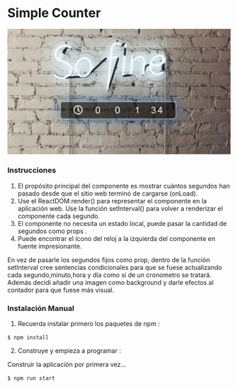 # Simple Counter
<img src ="./src/img/contadorPreview.png"/>

### Instrucciones
1) El propósito principal del componente es mostrar cuántos segundos han pasado desde que el sitio web terminó de cargarse (onLoad).
2) Use el ReactDOM.render() para representar el componente en la aplicación web.
Use la función setInterval() para volver a renderizar el componente cada segundo.
3) El componente no necesita un estado local, puede pasar la cantidad de segundos como props .
4) Puede encontrar el ícono del reloj a la izquierda del componente en fuente impresionante.

En vez de pasarle los segundos fijos como prop, dentro de la función setInterval cree sentencias condicionales para que se fuese actualizando cada segundo,minuto,hora y día como si de un cronometro se tratará.
Además decidí añadir una imagen como  background y darle efectos al contador para que fuese más visual.


### Instalación Manual

1) Recuerda instalar primero los paquetes de npm :
```
$ npm install
```

2) Construye y empieza a programar :

Construir la aplicación por primera vez...

```
$ npm run start
```